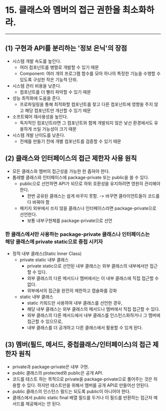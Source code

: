 # 15. 클래스와 멤버의 접근 권한을 최소화하라.

---

## (1) 구현과 API를 분리하는 '정보 은닉'의 장점
- 시스템 개발 속도를 높인다.
  - 여러 컴포넌트를 병렬로 개발할 수 있기 때문
  - Component: 여러 개의 프로그램 함수를 모아 하나의 특정한 기능을 수행할 수 있도록 구성한 작은 기능적 단위.
- 시스템 관리 비용을 낮춘다.
  - 컴포넌트를 더 빨리 파악할 수 있기 때문
- 성능 최적화에 도움을 준다.
  - 프로파일링을 통해 최적화할 컴포넌트를 찾고 다른 컴포넌트에 영향을 주지 않고 해당 컴포넌트만 개선할 수 있기 때문
- 소프트웨어 재사용성을 높인다.
  - 독자적인 컴포넌트라면 그 컴포넌트와 함께 개발되지 않은 낯선 환경에서도 유용하게 쓰일 가능성이 크기 때문
- 시스템 개발 난이도를 낮춘다.
  - 전체를 만들기 전에 개별 컴포넌트를 검증할 수 있기 때문

## (2) 클래스와 인터페이스의 접근 제한자 사용 원칙

- 모든 클래스와 멤버의 접근성을 가능한 한 좁혀야 한다.
- 톱레벨 클래스와 인터페이스에 package-private 또는 public을 쓸 수 있다.
  - public으로 선언하면 API가 되므로 하위 호환성을 유지하려면 영원히 관리해야 한다.
    - 한번 공유된 클래스는 쉽게 바꾸지 못함. -> 바꾸면 클라이언트들이 코드를 다 바꿔야 함
  - 패키지 외부에서 쓰지 않을 클래스나 인터페이스라면 package-private으로 선언한다.
    - 보통 내부구현체를 package-private으로 선언

### 한 클래스에서만 사용하는 package-private 클래스나 인터페이스는 <br> 해당 클래스에 private static으로 중첩 시키자
- 정적 내부 클래스(Static Inner Class)
  - private static 내부 클래스
    - private static으로 선언된 내부 클래스는 외부 클래스의 내부에서만 접근할 수 있다.
    - 외부 클래스의 다른 메서드나 멤버에서는 이 내부 클래스에 직접 접근할 수 없다.
    - 외부에서의 접근을 완전히 제한하고 캡슐화를 강화
  - static 내부 클래스
    - static 키워드만 사용하여 내부 클래스를 선언한 경우,
    - 해당 내부 클래스는 외부 클래스의 메서드나 멤버에서 직접 접근할 수 있다.
    - 외부 클래스의 다른 메서드에서 내부 클래스를 인스턴스화하거나 그 멤버에 접근할 수 있으므로,
    - 내부 클래스를 더 공개하고 다른 클래스에서 활용할 수 있게 된다.
  
## (3) 멤버(필드, 메서드, 중첩클래스/인터페이스)의 접근 제한자 원칙
- private과 package-private은 내부 구현.
- public 클래스의 protected와 public은 공개 API.
- 코드를 테스트 하는 목적으로 private을 package-private으로 풀어주는 것은 허용할 수 있다. 하지만 테스트만을 위해서 멤버를 공개 API로 만들어선 안된다.
- public 클래스의 인스턴스 필드는 되도록 public이 아니어야 한다.
- 클래스에서 public static final 배열 필드를 두거나 이 필드를 반환하는 접근자 메서드를 제공해서는 안 된다.